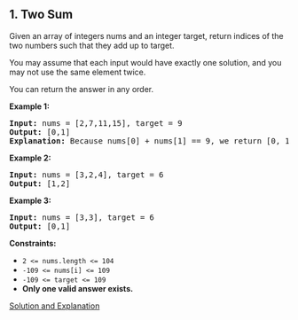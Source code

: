 ## 1. Two Sum

Given an array of integers nums and an integer target, return indices of the two numbers such that they add up to target.

You may assume that each input would have exactly one solution, and you may not use the same element twice.

You can return the answer in any order.

**Example 1:**
<pre>
<strong>Input:</strong> nums = [2,7,11,15], target = 9
<strong>Output:</strong> [0,1]
<strong>Explanation:</strong> Because nums[0] + nums[1] == 9, we return [0, 1].
</pre>

**Example 2:**
<pre>
<strong>Input:</strong> nums = [3,2,4], target = 6
<strong>Output:</strong> [1,2]
</pre>
**Example 3:**
<pre>
<strong>Input:</strong> nums = [3,3], target = 6
<strong>Output:</strong> [0,1]
</pre>

**Constraints:**
- `2 <= nums.length <= 104`
- `-109 <= nums[i] <= 109`
- `-109 <= target <= 109`
- **Only one valid answer exists.**

[Solution and Explanation](./Java.md)
